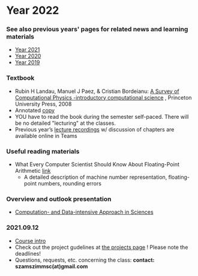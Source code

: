 # Year 2022

### See also previous years' pages for related news and learning materials
- [Year 2021](https://icsabai.github.io/classes/compsimf17em/news2021/)
- [Year 2020](https://icsabai.github.io/classes/compsimf17em/news2020/)
- [Year 2019](https://icsabai.github.io/classes/compsimf17em/news2019/)

### Textbook
- Rubin H Landau, Manuel J Paez, & Cristian Bordeianu: [A Survey of Computational Physics -introductory computational science](https://www.compadre.org/portal/items/detail.cfm?ID=11578) , Princeton University Press, 2008 
- Annotated [copy](https://kooplex-fiek.elte.hu/seafile/f/cf29591fa4a64b45b212/)
- YOU have to read the book during the semester self-paced. There will be no detailed "lecturing" at the classes. 
- Previous year’s [lecture recordings](https://eltehu.sharepoint.com/:u:/s/Crs22-23-1compsimf20em1Szmtgpesszimulcik/EeK7KkTGWalErDEJ_tSLRc4BA68Rd7a1KdpbmQ9f5DHOQg?e=7ZCbtD) w/ discussion of chapters are available online in Teams

### Useful reading materials
- What Every Computer Scientist Should Know About Floating-Point Arithmetic [link](https://docs.oracle.com/cd/E19957-01/806-3568/ncg_goldberg.html#:~:text=Almost%20every%20language%20has%20a,point%20exceptions%20such%20as%20overflow.)
  - A detailed description of machine number representation, floating-point numbers, rounding errors

### Overview and outlook presentation
- [Computation- and Data-intensive Approach in Sciences](https://kooplex-fiek.elte.hu/seafile/f/7a5099c1880f402d8fb8/) 

### 2021.09.12
- [Course intro](class_intro_2022.pdf)
- Check out the project gudelines at [the projects page](https://icsabai.github.io/simulationsMsc/) ! Please note the deadlines!
- Questions, requests, etc. concerning the class: __contact: szamszimmsc(at)gmail.com__ 
